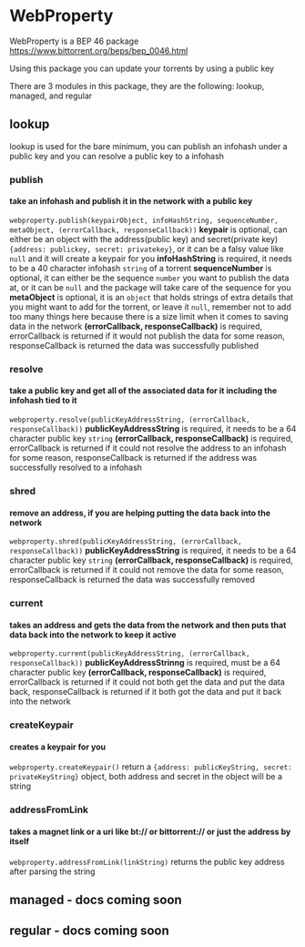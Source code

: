 # WebProperty

WebProperty is a BEP 46 package
https://www.bittorrent.org/beps/bep_0046.html

Using this package you can update your torrents by using a public key

There are 3 modules in this package, they are the following: lookup, managed, and regular

## lookup
lookup is used for the bare minimum, you can publish an infohash under a public key and you can resolve a public key to a infohash

### publish
#### take an infohash and publish it in the network with a public key
`webproperty.publish(keypairObject, infoHashString, sequenceNumber, metaObject, (errorCallback, responseCallback))`
**keypair** is optional, can either be an object with the address(public key) and secret(private key) `{address: publickey, secret: privatekey}`, or it can be a falsy value like `null` and it will create a keypair for you
**infoHashString** is required, it needs to be a 40 character infohash `string` of a torrent
**sequenceNumber** is optional, it can either be the sequence `number` you want to publish the data at, or it can be `null` and the package will take care of the sequence for you
**metaObject** is optional, it is an `object` that holds strings of extra details that you might want to add for the torrent, or leave it `null`, remember not to add too many things here because there is a size limit when it comes to saving data in the network
**(errorCallback, responseCallback)** is required, errorCallback is returned if it would not publish the data for some reason, responseCallback is returned the data was successfully published

### resolve
#### take a public key and get all of the associated data for it including the infohash tied to it
`webproperty.resolve(publicKeyAddressString, (errorCallback, responseCallback))`
**publicKeyAddressString** is required, it needs to be a 64 character public key `string`
**(errorCallback, responseCallback)** is required, errorCallback is returned if it could not resolve the address to an infohash for some reason, responseCallback is returned if the address was successfully resolved to a infohash

### shred
#### remove an address, if you are helping putting the data back into the network
`webproperty.shred(publicKeyAddressString, (errorCallback, responseCallback))`
**publicKeyAddressString** is required, it needs to be a 64 character public key `string`
**(errorCallback, responseCallback)** is required, errorCallback is returned if it could not remove the data for some reason, responseCallback is returned the data was successfully removed

### current
#### takes an address and gets the data from the network and then puts that data back into the network to keep it active
`webproperty.current(publicKeyAddressString, (errorCallback, responseCallback))`
**publicKeyAddressStrinng** is required, must be a 64 character public key
**(errorCallback, responseCallback)** is required, errorCallback is returned if it could not both get the data and put the data back, responseCallback is returned if it both got the data and put it back into the network

### createKeypair
#### creates a keypair for you
`webproperty.createKeypair()`
return a `{address: publicKeyString, secret: privateKeyString}` object, both address and secret in the object will be a string

### addressFromLink
#### takes a magnet link or a uri like bt:// or bittorrent:// or just the address by itself
`webproperty.addressFromLink(linkString)`
returns the public key address after parsing the string

## managed - docs coming soon

## regular - docs coming soon